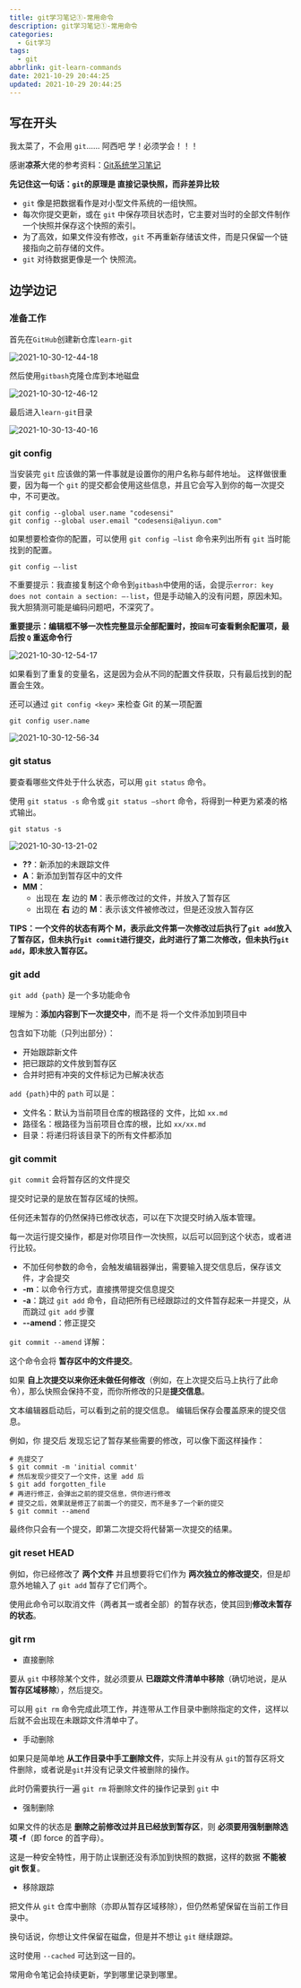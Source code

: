 ```yaml
---
title: git学习笔记①-常用命令
description: git学习笔记①-常用命令
categories:
  - Git学习
tags:
  - git
abbrlink: git-learn-commands
date: 2021-10-29 20:44:25
updated: 2021-10-29 20:44:25
---
```


## 写在开头

我太菜了，不会用 `git`......
阿西吧
学！必须学会！！！

感谢**凉茶**大佬的参考资料：[Git系统学习笔记](https://zq99299.github.io/note-book/git-scm)

**先记住这一句话：`git`的原理是 直接记录快照，而非差异比较**

- `git` 像是把数据看作是对小型文件系统的一组快照。
- 每次你提交更新，或在 `git` 中保存项目状态时，它主要对当时的全部文件制作一个快照并保存这个快照的索引。
- 为了高效，如果文件没有修改，`git` 不再重新存储该文件，而是只保留一个链接指向之前存储的文件。 
- `git` 对待数据更像是一个 快照流。

## 边学边记

### 准备工作

首先在`GitHub`创建新仓库`learn-git`

![2021-10-30-12-44-18](https://image.codesensi.cn/hexo/post/2021-10-30-12-44-18.png)

然后使用`gitbash`克隆仓库到本地磁盘

![2021-10-30-12-46-12](https://image.codesensi.cn/hexo/post/2021-10-30-12-46-12.png)

最后进入`learn-git`目录

![2021-10-30-13-40-16](https://image.codesensi.cn/hexo/post/2021-10-30-13-40-16.png)

### git config

当安装完 `git` 应该做的第一件事就是设置你的用户名称与邮件地址。 这样做很重要，因为每一个 `git` 的提交都会使用这些信息，并且它会写入到你的每一次提交中，不可更改。

```Shell
git config --global user.name "codesensi"
git config --global user.email "codesensi@aliyun.com"
```

如果想要检查你的配置，可以使用 `git config –list` 命令来列出所有 `git` 当时能找到的配置。

```Shell
git config –-list
```

不重要提示：我直接复制这个命令到`gitbash`中使用的话，会提示`error: key does not contain a section: –-list`，但是手动输入的没有问题，原因未知。我大胆猜测可能是编码问题吧，不深究了。

**重要提示：编辑框不够一次性完整显示全部配置时，按`回车`可查看剩余配置项，最后按 `Q` 重返命令行**

![2021-10-30-12-54-17](https://image.codesensi.cn/hexo/post/2021-10-30-12-54-17.png)

如果看到了重复的变量名，这是因为会从不同的配置文件获取，只有最后找到的配置会生效。

还可以通过 `git config <key>` 来检查 Git 的某一项配置

```Shell
git config user.name
```

![2021-10-30-12-56-34](https://image.codesensi.cn/hexo/post/2021-10-30-12-56-34.png)

### git status

要查看哪些文件处于什么状态，可以用 `git status` 命令。

使用 `git status -s` 命令或 `git status –short` 命令，将得到一种更为紧凑的格式输出。

```Shell
git status -s
```

![2021-10-30-13-21-02](https://image.codesensi.cn/hexo/post/2021-10-30-13-21-02.png)

- **??**：新添加的未跟踪文件
- **A**：新添加到暂存区中的文件
- **MM**：
  - 出现在 **左** 边的 **M**：表示修改过的文件，并放入了暂存区
  - 出现在 **右** 边的 **M**：表示该文件被修改过，但是还没放入暂存区

**TIPS：一个文件的状态有两个 M，表示此文件第一次修改过后执行了`git add`放入了暂存区，但未执行`git commit`进行提交，此时进行了第二次修改，但未执行`git add`，即未放入暂存区。**

### git add

`git add {path}` 是一个多功能命令

理解为：**添加内容到下一次提交中**，而不是 将一个文件添加到项目中

包含如下功能（只列出部分）：

  - 开始跟踪新文件
  - 把已跟踪的文件放到暂存区
  - 合并时把有冲突的文件标记为已解决状态

`add {path}`中的 `path` 可以是：

  - 文件名：默认为当前项目仓库的根路径的 文件，比如 `xx.md`
  - 路径名：根路径为当前项目仓库的根，比如 `xx/xx.md`
  - 目录：将递归将该目录下的所有文件都添加

### git commit

`git commit` 会将暂存区的文件提交

提交时记录的是放在暂存区域的快照。

任何还未暂存的仍然保持已修改状态，可以在下次提交时纳入版本管理。

每一次运行提交操作，都是对你项目作一次快照，以后可以回到这个状态，或者进行比较。

- 不加任何参数的命令，会触发编辑器弹出，需要输入提交信息后，保存该文件，才会提交
- **-m**：以命令行方式，直接携带提交信息提交
- **-a**：跳过 `git add` 命令，自动把所有已经跟踪过的文件暂存起来一并提交，从而跳过 `git add` 步骤
- **--amend**：修正提交

`git commit --amend` 详解：

这个命令会将 **暂存区中的文件提交**。

如果 **自上次提交以来你还未做任何修改**（例如，在上次提交后马上执行了此命令），那么快照会保持不变，而你所修改的只是**提交信息**。

文本编辑器启动后，可以看到之前的提交信息。 编辑后保存会覆盖原来的提交信息。

例如，你 提交后 发现忘记了暂存某些需要的修改，可以像下面这样操作：

```Shell
# 先提交了
$ git commit -m 'initial commit'   
# 然后发现少提交了一个文件，这里 add 后
$ git add forgotten_file
# 再进行修正，会弹出之前的提交信息，供你进行修改
# 提交之后，效果就是修正了前面一个的提交，而不是多了一个新的提交
$ git commit --amend
```

最终你只会有一个提交，即第二次提交将代替第一次提交的结果。

### git reset HEAD

例如，你已经修改了 **两个文件** 并且想要将它们作为 **两次独立的修改提交**，但是却意外地输入了 `git add` 暂存了它们两个。

使用此命令可以取消文件（两者其一或者全部）的暂存状态，使其回到**修改未暂存的状态**。

### git rm

- 直接删除

要从 `git` 中移除某个文件，就必须要从 **已跟踪文件清单中移除**（确切地说，是从 **暂存区域移除**），然后提交。

可以用 `git rm` 命令完成此项工作，并连带从工作目录中删除指定的文件，这样以后就不会出现在未跟踪文件清单中了。

- 手动删除

如果只是简单地 **从工作目录中手工删除文件**，实际上并没有从 `git`的暂存区将文件删除，或者说是`git`并没有记录文件被删除的操作。

此时仍需要执行一遍 `git rm` 将删除文件的操作记录到 `git` 中

- 强制删除

如果文件的状态是 **删除之前修改过并且已经放到暂存区**，则 **必须要用强制删除选项 -f**（即 force 的首字母）。

这是一种安全特性，用于防止误删还没有添加到快照的数据，这样的数据 **不能被 git 恢复**。

- 移除跟踪

把文件从 `git` 仓库中删除（亦即从暂存区域移除），但仍然希望保留在当前工作目录中。

换句话说，你想让文件保留在磁盘，但是并不想让 `git` 继续跟踪。

这时使用 `--cached` 可达到这一目的。

常用命令笔记会持续更新，学到哪里记录到哪里。
